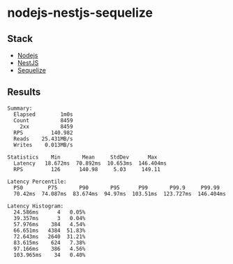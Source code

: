 # nodejs-nestjs-sequelize

## Stack

- [Nodejs](https://nodejs.org)
- [NestJS](https://nestjs.com/)
- [Sequelize](https://sequelize.org/)

## Results

```
Summary:
  Elapsed        1m0s
  Count          8459
    2xx          8459
  RPS         140.982
  Reads    25.431MB/s
  Writes    0.013MB/s

Statistics    Min       Mean     StdDev      Max
  Latency   18.672ms  70.892ms  10.653ms  146.404ms
  RPS         126      140.98     5.03     149.11

Latency Percentile:
  P50        P75       P90       P95      P99       P99.9     P99.99
  70.42ms  74.087ms  83.674ms  94.97ms  103.51ms  123.727ms  146.404ms

Latency Histogram:
  24.586ms      4   0.05%
  39.357ms      3   0.04%
  57.976ms    384   4.54%
  66.651ms   4384  51.83%
  72.643ms   2640  31.21%
  83.615ms    624   7.38%
  97.166ms    386   4.56%
  103.965ms    34   0.40%
```
